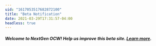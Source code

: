 ```yaml
---
uid: "1617053517682872100"
title: "Beta Notification"
date: 2021-03-29T17:31:57-04:00
headless: true
---
```

##### **Welcome to NextGen OCW! Help us improve this beta site. [Learn more](/pages/beta).**